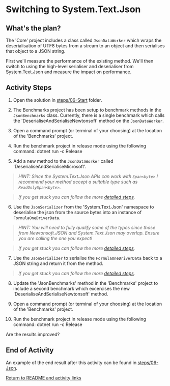# Switching to System.Text.Json

## What's the plan?

The 'Core' project includes a class called `JsonDataWorker` which wraps the deserialisation of UTF8 bytes from a stream to an object and then serialises that object to a JSON string.

First we'll measure the performance of the existing method. We'll then switch to using the high-level serialiser and deserialiser from System.Text.Json and measure the impact on performance.

## Activity Steps

1. Open the solution in [steps/06-Start](../steps/06-Start) folder. 

2. The Benchmarks project has been setup to benchmark methods in the `JsonBenchmarks` class. Currently, there is a single benchmark which calls the 'DeserialiseAndSerialiseNewtonsoft' method on the `JsonDataWorker`. 

3. Open a command prompt (or terminal of your choosing) at the location of the 'Benchmarks' project.

4. Run the benchmark project in release mode using the following command: dotnet run -c Release

5. Add a new method to the `JsonDataWorker` called 'DeserialiseAndSerialiseMicrosoft'.

> *HINT: Since the System.Text.Json APIs can work with `Span<byte>` I recommend your method accept a suitable type such as `ReadOnlySpan<byte>`.*

> *If you get stuck you can follow the more [detailed steps](detailed/06-Json.md).*

6. Use the `JsonSerializer` from the 'System.Text.Json' namespace to deserialise the json from the source bytes into an instance of `FormulaOneDriverData`.

> *HINT: You will need to fully qualify some of the types since those from Newtonsoft.JSON and System.Text.Json may overlap. Ensure you are calling the one you expect!*

> *If you get stuck you can follow the more [detailed steps](detailed/06-Json.md).*

7. Use the `JsonSerializer` to serialise the `FormulaOneDriverData` back to a JSON string and return it from the method.

> *If you get stuck you can follow the more [detailed steps](detailed/06-Json.md).*

8. Update the 'JsonBenchmarks' method in the 'Benchmarks' project to include a second benchmark which excercises the new 'DeserialiseAndSerialiseNewtonsoft' method.

9. Open a command prompt (or terminal of your choosing) at the location of the 'Benchmarks' project.

10. Run the benchmark project in release mode using the following command: dotnet run -c Release

Are the results improved?

## End of Activity

An example of the end result after this activity can be found in [steps/06-Json](../steps/06-Json).

[Return to README and activity links](../README.md)